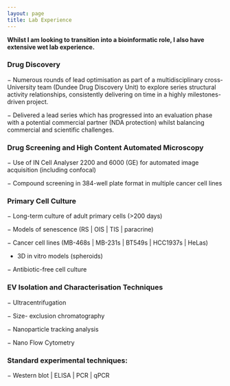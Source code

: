 ```yaml
---
layout: page
title: Lab Experience
---
```

**Whilst I am looking to transition into a bioinformatic role, I also have extensive wet lab experience.**

### Drug Discovery

−	Numerous rounds of lead optimisation as part of a multidisciplinary cross-University team (Dundee Drug Discovery Unit) to explore series structural activity relationships, consistently delivering on time in a highly milestones-driven project.

−	Delivered a lead series which has progressed into an evaluation phase with a potential commercial partner (NDA protection) whilst balancing commercial and scientific challenges.


### Drug Screening and High Content Automated Microscopy
−	Use of IN Cell Analyser 2200 and 6000 (GE) for automated image acquisition (including confocal)

−		Compound screening in 384-well plate format in multiple cancer cell lines

### Primary Cell Culture
−	Long-term culture of adult primary cells (>200 days)

−	 Models of senescence (RS | OIS | TIS | paracrine)

−	 Cancer cell lines (MB-468s | MB-231s | BT549s | HCC1937s | HeLas)

- 3D in vitro models (spheroids)

−	Antibiotic-free cell culture
  
### EV Isolation and Characterisation Techniques
−	Ultracentrifugation
  
−	 Size- exclusion chromatography
  
−	Nanoparticle tracking analysis
  
−	 Nano Flow Cytometry

### Standard experimental techniques:

−	 Western blot | ELISA | PCR | qPCR 

